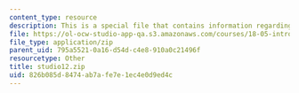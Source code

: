 ```yaml
---
content_type: resource
description: This is a special file that contains information regarding studio 12.
file: https://ol-ocw-studio-app-qa.s3.amazonaws.com/courses/18-05-introduction-to-probability-and-statistics-spring-2014/826b085d8474ab7afe7e1ec4e0d9ed4c_studio12.zip
file_type: application/zip
parent_uid: 795a5521-0a16-d54d-c4e8-910a0c21496f
resourcetype: Other
title: studio12.zip
uid: 826b085d-8474-ab7a-fe7e-1ec4e0d9ed4c
---
```


